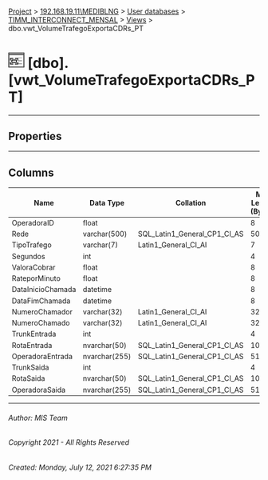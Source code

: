 #### 

[Project](../../../../index.md) > [192.168.19.11\\MEDIBLNG](../../../index.md) > [User databases](../../index.md) > [TIMM_INTERCONNECT_MENSAL](../index.md) > [Views](Views.md) > dbo.vwt_VolumeTrafegoExportaCDRs_PT

# ![Views](../../../../Images/View32.png) [dbo].[vwt_VolumeTrafegoExportaCDRs_PT]

---

## <a name="#properties"></a>Properties



---

## <a name="#columns"></a>Columns

| Name | Data Type | Collation | Max Length (Bytes) |
|---|---|---|---|
| OperadoraID | float |  | 8 |
| Rede | varchar(500) | SQL_Latin1_General_CP1_CI_AS | 500 |
| TipoTrafego | varchar(7) | Latin1_General_CI_AI | 7 |
| Segundos | int |  | 4 |
| ValoraCobrar | float |  | 8 |
| RateporMinuto | float |  | 8 |
| DataInicioChamada | datetime |  | 8 |
| DataFimChamada | datetime |  | 8 |
| NumeroChamador | varchar(32) | Latin1_General_CI_AI | 32 |
| NumeroChamado | varchar(32) | Latin1_General_CI_AI | 32 |
| TrunkEntrada | int |  | 4 |
| RotaEntrada | nvarchar(50) | SQL_Latin1_General_CP1_CI_AS | 100 |
| OperadoraEntrada | nvarchar(255) | SQL_Latin1_General_CP1_CI_AS | 510 |
| TrunkSaida | int |  | 4 |
| RotaSaida | nvarchar(50) | SQL_Latin1_General_CP1_CI_AS | 100 |
| OperadoraSaida | nvarchar(255) | SQL_Latin1_General_CP1_CI_AS | 510 |


---

###### Author:  MIS Team

###### Copyright 2021 - All Rights Reserved

###### Created: Monday, July 12, 2021 6:27:35 PM

